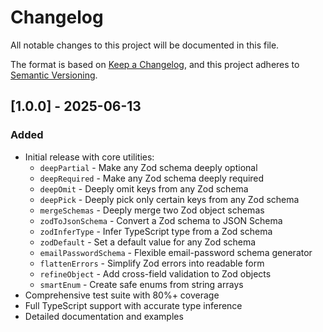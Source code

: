 # Changelog

All notable changes to this project will be documented in this file.

The format is based on [Keep a Changelog](https://keepachangelog.com/en/1.0.0/),
and this project adheres to [Semantic Versioning](https://semver.org/spec/v2.0.0.html).

## [1.0.0] - 2025-06-13

### Added

- Initial release with core utilities:
  - `deepPartial` - Make any Zod schema deeply optional
  - `deepRequired` - Make any Zod schema deeply required
  - `deepOmit` - Deeply omit keys from any Zod schema
  - `deepPick` - Deeply pick only certain keys from any Zod schema
  - `mergeSchemas` - Deeply merge two Zod object schemas
  - `zodToJsonSchema` - Convert a Zod schema to JSON Schema
  - `zodInferType` - Infer TypeScript type from a Zod schema
  - `zodDefault` - Set a default value for any Zod schema
  - `emailPasswordSchema` - Flexible email-password schema generator
  - `flattenErrors` - Simplify Zod errors into readable form
  - `refineObject` - Add cross-field validation to Zod objects
  - `smartEnum` - Create safe enums from string arrays
- Comprehensive test suite with 80%+ coverage
- Full TypeScript support with accurate type inference
- Detailed documentation and examples
